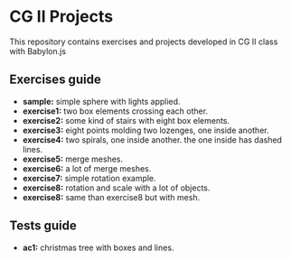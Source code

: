 # CG II Projects
This repository contains exercises and projects developed in CG II class with Babylon.js

## Exercises guide
- **sample:** simple sphere with lights applied.
- **exercise1:** two box elements crossing each other.
- **exercise2:** some kind of stairs with eight box elements.
- **exercise3:** eight points molding two lozenges, one inside another.
- **exercise4:** two spirals, one inside another. the one inside has dashed lines.
- **exercise5:** merge meshes.
- **exercise6:** a lot of merge meshes.
- **exercise7:** simple rotation example.
- **exercise8:** rotation and scale with a lot of objects.
- **exercise8:** same than exercise8 but with mesh.

## Tests guide
- **ac1:** christmas tree with boxes and lines.